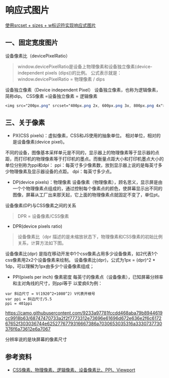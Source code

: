 # 响应式图片
[使用srcset + sizes + w标识符实现响应式图片](http://www.dengzhr.com/others/mobile/respond/352)

## 一、固定宽度图片
设备像素比（devicePixelRatio）
> window.devicePixelRatio是设备上物理像素和设备独立像素(device-independent pixels (dips))的比例。
公式表示就是：window.devicePixelRatio = 物理像素 / dips

设备独立像素（Device independent Pixel）
设备独立像素，也称为逻辑像素，简称dip。
CSS像素 =设备独立像素 = 逻辑像素

```css
<img src="200px.png" srcset="400px.png 2x, 600px.png 3x, 800px.png 4x">
```


## 三、关于像素
- PX(CSS pixels)：虚拟像素，CSS和JS使用的抽象单位。
相对单位，相对的是设备像素(device pixel)。

不同的设备，图像基本采样单元是不同的，显示器上的物理像素等于显示器的点距，而打印机的物理像素等于打印机的墨点。而衡量点距大小和打印机墨点大小的单位分别称为ppi和dpi：
ppi：每英寸多少像素数，放到显示器上说的是每英寸多少物理像素及显示器设备的点距。
dpi：每英寸多少点。

- DP(device pixels)：物理像素
设备像素（物理像素），顾名思义，显示屏是由一个个物理像素点组成的，通过控制每个像素点的颜色，使屏幕显示出不同的图像，屏幕从工厂出来那天起，它上面的物理像素点就固定不变了，单位pt。

设备像素(DP)与CSS像素之间的关系
> DPR = 设备像素/CSS像素

- DPR(device pixels ratio)
> 设备像素比（dpr 描述的是未缩放状态下，物理像素和CSS像素的初始比例关系，计算方法如下图。

设备像素比(dpr) 是指在移动开发中1个css像素占用多少设备像素，如2代表1个css像素用2x2个设备像素来绘制。
设备像素比(dpr)，公式为1px = (dpr)^2 * 1dp，可以理解为1px由多少个设备像素组成；

- PPI(pixels per inch) 像素密度
每英寸的像素点（设备像素），已知屏幕分辨率和主对角线的尺寸，则ppi等于
以爱疯6为例：
```
var 斜边尺寸 = V(1920^2+1080^2) V代表开根号 
var ppi = 斜边尺寸/5.5 
ppi = 401ppi
```
https://camo.githubusercontent.com/9233a97781fccdd468aba79b8944619cc9918b63/68747470733a2f2f7773312e73696e61696d672e636e2f6c617267652f303036744e6252776779316667386a7030653035316a3330737730376f6a73612e6a7067

分辨率说的是块屏幕的像素尺寸

## 参考资料
- [CSS像素、物理像素、逻辑像素、设备像素比、PPI、Viewport](https://github.com/jawil/blog/issues/21)